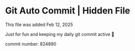 # Git Auto Commit | Hidden File

This file was added Feb 12, 2025

Just for fun and keeping my daily git commit active 🤪

commit number: 824890
